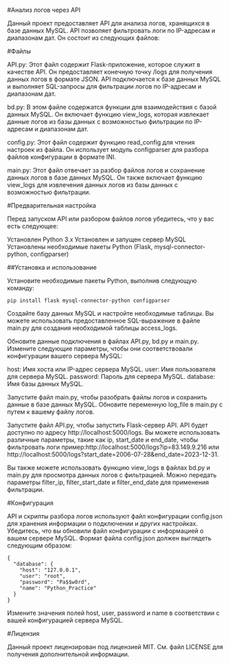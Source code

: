 #Анализ логов через API

Данный проект предоставляет API для анализа логов, хранящихся в базе данных MySQL. API позволяет фильтровать логи по IP-адресам и диапазонам дат. Он состоит из следующих файлов:

#Файлы

API.py: Этот файл содержит Flask-приложение, которое служит в качестве API. Он предоставляет конечную точку /logs для получения данных логов в формате JSON. API подключается к базе данных MySQL и выполняет SQL-запросы для фильтрации логов по IP-адресам и диапазонам дат.

bd.py: В этом файле содержатся функции для взаимодействия с базой данных MySQL. Он включает функцию view_logs, которая извлекает данные логов из базы данных с возможностью фильтрации по IP-адресам и диапазонам дат.

config.py: Этот файл содержит функцию read_config для чтения настроек из файла. Он использует модуль configparser для разбора файлов конфигурации в формате INI.

main.py: Этот файл отвечает за разбор файлов логов и сохранение данных логов в базе данных MySQL. Он также включает функцию view_logs для извлечения данных логов из базы данных с возможностью фильтрации.

#Предварительная настройка

Перед запуском API или разбором файлов логов убедитесь, что у вас есть следующее:

Установлен Python 3.x
Установлен и запущен сервер MySQL
Установлены необходимые пакеты Python (Flask, mysql-connector-python, configparser)

##Установка и использование

Установите необходимые пакеты Python, выполнив следующую команду:

```
pip install flask mysql-connector-python configparser
```

Создайте базу данных MySQL и настройте необходимые таблицы. Вы можете использовать предоставленное SQL-выражение в файле main.py для создания необходимой таблицы access_logs.

Обновите данные подключения в файлах API.py, bd.py и main.py. Измените следующие параметры, чтобы они соответствовали конфигурации вашего сервера MySQL:

host: Имя хоста или IP-адрес сервера MySQL.
user: Имя пользователя для сервера MySQL.
password: Пароль для сервера MySQL.
database: Имя базы данных MySQL.

Запустите файл main.py, чтобы разобрать файлы логов и сохранить данные в базе данных MySQL. Обновите переменную log_file в main.py с путем к вашему файлу логов.

Запустите файл API.py, чтобы запустить Flask-сервер API. API будет доступно по адресу http://localhost:5000/logs. Вы можете использовать различные параметры, такие как ip, start_date и end_date, чтобы фильтровать логи пример:http://localhost:5000/logs?ip=83.149.9.216 или http://localhost:5000/logs?start_date=2006-07-28&end_date=2023-12-31.

Вы также можете использовать функцию view_logs в файлах bd.py и main.py для просмотра данных логов с фильтрацией. Можно передать параметры filter_ip, filter_start_date и filter_end_date для применения фильтрации.

#Конфигурация

API и скрипты разбора логов используют файл конфигурации config.json для хранения информации о подключении и других настройках. Убедитесь, что вы обновили файл конфигурации с информацией о вашем сервере MySQL. Формат файла config.json должен выглядеть следующим образом:

```
{
  "database": {
    "host": "127.0.0.1",
    "user": "root",
    "password": "Pa$$w0rd",
    "name": "Python_Practice"
  }
}
```

Измените значения полей host, user, password и name в соответствии с вашей конфигурацией сервера MySQL.

#Лицензия

Данный проект лицензирован под лицензией MIT. См. файл LICENSE для получения дополнительной информации.
